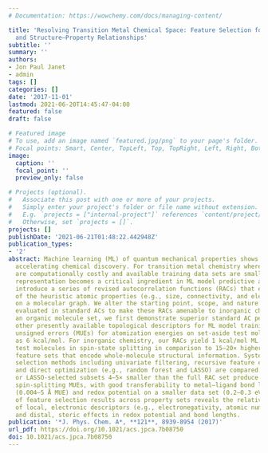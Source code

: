 ```yaml
---
# Documentation: https://wowchemy.com/docs/managing-content/

title: 'Resolving Transition Metal Chemical Space: Feature Selection for Machine Learning
  and Structure–Property Relationships'
subtitle: ''
summary: ''
authors:
- Jon Paul Janet
- admin
tags: []
categories: []
date: '2017-11-01'
lastmod: 2021-06-20T14:45:47-04:00
featured: false
draft: false

# Featured image
# To use, add an image named `featured.jpg/png` to your page's folder.
# Focal points: Smart, Center, TopLeft, Top, TopRight, Left, Right, BottomLeft, Bottom, BottomRight.
image:
  caption: ''
  focal_point: ''
  preview_only: false

# Projects (optional).
#   Associate this post with one or more of your projects.
#   Simply enter your project's folder or file name without extension.
#   E.g. `projects = ["internal-project"]` references `content/project/deep-learning/index.md`.
#   Otherwise, set `projects = []`.
projects: []
publishDate: '2021-06-21T01:48:22.442948Z'
publication_types:
- '2'
abstract: Machine learning (ML) of quantum mechanical properties shows promise for
  accelerating chemical discovery. For transition metal chemistry where accurate calculations
  are computationally costly and available training data sets are small, the molecular
  representation becomes a critical ingredient in ML model predictive accuracy. We
  introduce a series of revised autocorrelation functions (RACs) that encode relationships
  of the heuristic atomic properties (e.g., size, connectivity, and electronegativity)
  on a molecular graph. We alter the starting point, scope, and nature of the quantities
  evaluated in standard ACs to make these RACs amenable to inorganic chemistry. On
  an organic molecule set, we first demonstrate superior standard AC performance to
  other presently available topological descriptors for ML model training, with mean
  unsigned errors (MUEs) for atomization energies on set-aside test molecules as low
  as 6 kcal/mol. For inorganic chemistry, our RACs yield 1 kcal/mol ML MUEs on set-aside
  test molecules in spin-state splitting in comparison to 15–20× higher errors for
  feature sets that encode whole-molecule structural information. Systematic feature
  selection methods including univariate filtering, recursive feature elimination,
  and direct optimization (e.g., random forest and LASSO) are compared. Random-forest-
  or LASSO-selected subsets 4–5× smaller than the full RAC set produce sub- to 1 kcal/mol
  spin-splitting MUEs, with good transferability to metal–ligand bond length prediction
  (0.004–5 Å MUE) and redox potential on a smaller data set (0.2–0.3 eV MUE). Evaluation
  of feature selection results across property sets reveals the relative importance
  of local, electronic descriptors (e.g., electronegativity, atomic number) in spin-splitting
  and distal, steric effects in redox potential and bond lengths.
publication: '*J. Phys. Chem. A*, **121**, 8939-8954 (2017)'
url_pdf: https://doi.org/10.1021/acs.jpca.7b08750
doi: 10.1021/acs.jpca.7b08750
---
```

